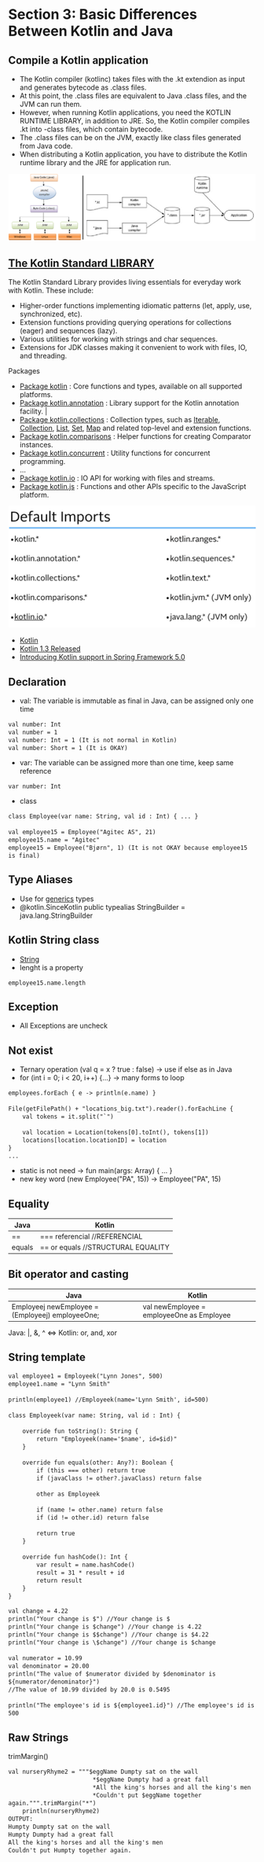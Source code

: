 # Section 3: Basic Differences Between Kotlin and Java

## Compile a Kotlin application
- The Kotlin compiler (kotlinc) takes files with the .kt extendion as input and generates bytecode as .class files.
- At this point, the .class files are equivalent to Java .class files, and the JVM can run them.
- However, when running Kotlin applications, you need the KOTLIN RUNTIME LIBRARY, in addition to JRE.
So, the Kotlin compiler compiles .kt into -class files, which contain bytecode.
- The .class files can be on the JVM, exactly like class files generated from Java code.
- When distributing a Kotlin application, you have to distribute the Kotlin runtime library and the JRE for application run.

![Default Imports](https://raw.githubusercontent.com/pedalv/JavaApp/master/Kotlin/java-kotlin-compile.png)


## [The Kotlin Standard LIBRARY](https://kotlinlang.org/api/latest/jvm/stdlib/index.html)

The Kotlin Standard Library provides living essentials for everyday work with Kotlin. These include:

- Higher-order functions implementing idiomatic patterns (let, apply, use, synchronized, etc).
- Extension functions providing querying operations for collections (eager) and sequences (lazy).
- Various utilities for working with strings and char sequences.
- Extensions for JDK classes making it convenient to work with files, IO, and threading.

Packages
- [Package kotlin](https://kotlinlang.org/api/latest/jvm/stdlib/kotlin/index.html) : Core functions and types, available on all supported platforms. 
- [Package kotlin.annotation](https://kotlinlang.org/api/latest/jvm/stdlib/kotlin.annotation/index.html) : Library support for the Kotlin annotation facility. | 
- [Package kotlin.collections](https://kotlinlang.org/api/latest/jvm/stdlib/kotlin.collections/index.html) : Collection types, such as [Iterable](https://kotlinlang.org/api/latest/jvm/stdlib/kotlin.collections/-iterable/index.html#kotlin.collections.Iterable), [Collection](https://kotlinlang.org/api/latest/jvm/stdlib/kotlin.collections/-collection/index.html#kotlin.collections.Collection), [List](https://kotlinlang.org/api/latest/jvm/stdlib/kotlin.collections/-list/index.html#kotlin.collections.List), [Set](https://kotlinlang.org/api/latest/jvm/stdlib/kotlin.collections/-set/index.html#kotlin.collections.Set), [Map](https://kotlinlang.org/api/latest/jvm/stdlib/kotlin.collections/-map/index.html#kotlin.collections.Map) and related top-level and extension functions.
- [Package kotlin.comparisons](https://kotlinlang.org/api/latest/jvm/stdlib/kotlin.comparisons/index.html) : Helper functions for creating Comparator instances.
- [Package kotlin.concurrent](https://kotlinlang.org/api/latest/jvm/stdlib/kotlin.concurrent/index.html) : Utility functions for concurrent programming.
- ...
- [Package kotlin.io](https://kotlinlang.org/api/latest/jvm/stdlib/kotlin.io/index.html) : IO API for working with files and streams.
- [Package kotlin.js](https://kotlinlang.org/api/latest/jvm/stdlib/kotlin.js/index.html) : Functions and other APIs specific to the JavaScript platform.

![Default Imports](https://raw.githubusercontent.com/pedalv/JavaApp/master/Kotlin/defaultimports.PNG)

- [Kotlin](https://kotlinlang.org/)
- [Kotlin 1.3 Released](https://kotlinlang.org/docs/reference/whatsnew13.html)
- [Introducing Kotlin support in Spring Framework 5.0](https://spring.io/blog/2017/01/04/introducing-kotlin-support-in-spring-framework-5-0)

## Declaration
- val: The variable is immutable as final in Java, can be assigned only one time
```
val number: Int
val number = 1
val number: Int = 1 (It is not normal in Kotlin)
val number: Short = 1 (It is OKAY)
```

- var: The variable can be assigned more than one time, keep same reference

```
var number: Int
```

- class

```
class Employee(var name: String, val id : Int) { ... }

val employee15 = Employee("Agitec AS", 21)
employee15.name = "Agitec"
employee15 = Employee("Bjørn", 1) (It is not OKAY because employee15 is final)
```

## Type Aliases
- Use for [generics](https://docs.oracle.com/javase/tutorial/java/generics/index.html) types
- @kotlin.SinceKotlin public typealias StringBuilder = java.lang.StringBuilder

## Kotlin String class
- [String](https://kotlinlang.org/api/latest/jvm/stdlib/kotlin/-string/)
- lenght is a property 

```
employee15.name.length
```

## Exception
- All Exceptions are uncheck

## Not exist
- Ternary operation (val q = x ? true : false) 	-> use if else as in Java
- for (int i = 0; i < 20, i++) {...}			-> many forms to loop  

```
employees.forEach { e -> println(e.name) }

File(getFilePath() + "locations_big.txt").reader().forEachLine {
	val tokens = it.split("`")

	val location = Location(tokens[0].toInt(), tokens[1])
	locations[location.locationID] = location
}
...
```

- static is not need 							-> fun main(args: Array<String>)  { ... }
- new key word (new Employee("PA", 15)) 		->  Employee("PA", 15)

## Equality

| Java | Kotlin |
| ----- | ----- |
| == | === referencial 	//REFERENCIAL |
| equals | == or equals 	//STRUCTURAL EQUALITY |

## Bit operator and casting

| Java | Kotlin |
| ----- | ----- |
| Employeej newEmployee = (Employeej) employeeOne; | val newEmployee = employeeOne as Employee |

Java: |, &, ^ 		<=>		Kotlin: or, and, xor

## String template

```
val employee1 = Employeek("Lynn Jones", 500)
employee1.name = "Lynn Smith"

println(employee1) //Employeek(name='Lynn Smith', id=500)

class Employeek(var name: String, val id : Int) {

    override fun toString(): String {
        return "Employeek(name='$name', id=$id)"
    }

    override fun equals(other: Any?): Boolean {
        if (this === other) return true
        if (javaClass != other?.javaClass) return false

        other as Employeek

        if (name != other.name) return false
        if (id != other.id) return false

        return true
    }

    override fun hashCode(): Int {
        var result = name.hashCode()
        result = 31 * result + id
        return result
    }
}
```

```
val change = 4.22
println("Your change is $") //Your change is $
println("Your change is $change") //Your change is 4.22
println("Your change is $$change") //Your change is $4.22
println("Your change is \$change") //Your change is $change

val numerator = 10.99
val denominator = 20.00
println("The value of $numerator divided by $denominator is ${numerator/denominator}")
//The value of 10.99 divided by 20.0 is 0.5495

println("The employee's id is ${employee1.id}") //The employee's id is 500
```

## Raw Strings 
trimMargin()

```
val nurseryRhyme2 = """$eggName Dumpty sat on the wall
                        *$eggName Dumpty had a great fall
                        *All the king's horses and all the king's men
                        *Couldn't put $eggName together again.""".trimMargin("*")
    println(nurseryRhyme2)
OUTPUT:
Humpty Dumpty sat on the wall
Humpty Dumpty had a great fall
All the king's horses and all the king's men
Couldn't put Humpty together again.
```